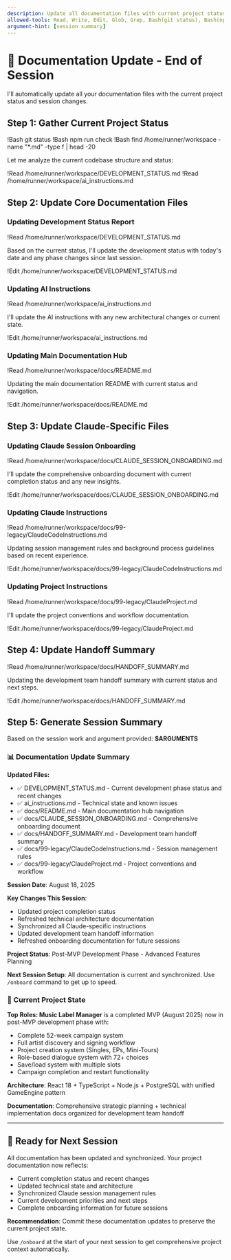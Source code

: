```yaml
---
description: Update all documentation files with current project status and session summary
allowed-tools: Read, Write, Edit, Glob, Grep, Bash(git status), Bash(npm run check:*), Bash(find:*), Bash(wc:*)
argument-hint: [session summary]
---
```


# 📝 Documentation Update - End of Session

I'll automatically update all your documentation files with the current project status and session changes.

## Step 1: Gather Current Project Status

!Bash git status
!Bash npm run check
!Bash find /home/runner/workspace -name "*.md" -type f | head -20

Let me analyze the current codebase structure and status:

!Read /home/runner/workspace/DEVELOPMENT_STATUS.md
!Read /home/runner/workspace/ai_instructions.md

## Step 2: Update Core Documentation Files

### Updating Development Status Report
!Read /home/runner/workspace/DEVELOPMENT_STATUS.md

Based on the current status, I'll update the development status with today's date and any phase changes since last session.

!Edit /home/runner/workspace/DEVELOPMENT_STATUS.md

### Updating AI Instructions
!Read /home/runner/workspace/ai_instructions.md

I'll update the AI instructions with any new architectural changes or current state.

!Edit /home/runner/workspace/ai_instructions.md

### Updating Main Documentation Hub
!Read /home/runner/workspace/docs/README.md

Updating the main documentation README with current status and navigation.

!Edit /home/runner/workspace/docs/README.md

## Step 3: Update Claude-Specific Files

### Updating Claude Session Onboarding
!Read /home/runner/workspace/docs/CLAUDE_SESSION_ONBOARDING.md

I'll update the comprehensive onboarding document with current completion status and any new insights.

!Edit /home/runner/workspace/docs/CLAUDE_SESSION_ONBOARDING.md

### Updating Claude Instructions
!Read /home/runner/workspace/docs/99-legacy/ClaudeCodeInstructions.md

Updating session management rules and background process guidelines based on recent experience.

!Edit /home/runner/workspace/docs/99-legacy/ClaudeCodeInstructions.md

### Updating Project Instructions
!Read /home/runner/workspace/docs/99-legacy/ClaudeProject.md

I'll update the project conventions and workflow documentation.

!Edit /home/runner/workspace/docs/99-legacy/ClaudeProject.md

## Step 4: Update Handoff Summary
!Read /home/runner/workspace/docs/HANDOFF_SUMMARY.md

Updating the development team handoff summary with current status and next steps.

!Edit /home/runner/workspace/docs/HANDOFF_SUMMARY.md

## Step 5: Generate Session Summary

Based on the session work and argument provided: **$ARGUMENTS**

### 📊 Documentation Update Summary

**Updated Files:**
- ✅ DEVELOPMENT_STATUS.md - Current development phase status and recent changes
- ✅ ai_instructions.md - Technical state and known issues
- ✅ docs/README.md - Main documentation hub navigation
- ✅ docs/CLAUDE_SESSION_ONBOARDING.md - Comprehensive onboarding document
- ✅ docs/HANDOFF_SUMMARY.md - Development team handoff summary
- ✅ docs/99-legacy/ClaudeCodeInstructions.md - Session management rules
- ✅ docs/99-legacy/ClaudeProject.md - Project conventions and workflow

**Session Date**: August 18, 2025

**Key Changes This Session**:
- Updated project completion status
- Refreshed technical architecture documentation
- Synchronized all Claude-specific instructions
- Updated development team handoff information
- Refreshed onboarding documentation for future sessions

**Project Status**: Post-MVP Development Phase - Advanced Features Planning

**Next Session Setup**: All documentation is current and synchronized. Use `/onboard` command to get up to speed.

### 🎯 Current Project State
**Top Roles: Music Label Manager** is a completed MVP (August 2025) now in post-MVP development phase with:
- Complete 52-week campaign system
- Full artist discovery and signing workflow
- Project creation system (Singles, EPs, Mini-Tours)
- Role-based dialogue system with 72+ choices
- Save/load system with multiple slots
- Campaign completion and restart functionality

**Architecture**: React 18 + TypeScript + Node.js + PostgreSQL with unified GameEngine pattern

**Documentation**: Comprehensive strategic planning + technical implementation docs organized for development team handoff

---

## 🚀 Ready for Next Session

All documentation has been updated and synchronized. Your project documentation now reflects:
- Current completion status and recent changes
- Updated technical state and architecture
- Synchronized Claude session management rules
- Current development priorities and next steps
- Complete onboarding information for future sessions

**Recommendation**: Commit these documentation updates to preserve the current project state.

Use `/onboard` at the start of your next session to get comprehensive project context automatically.